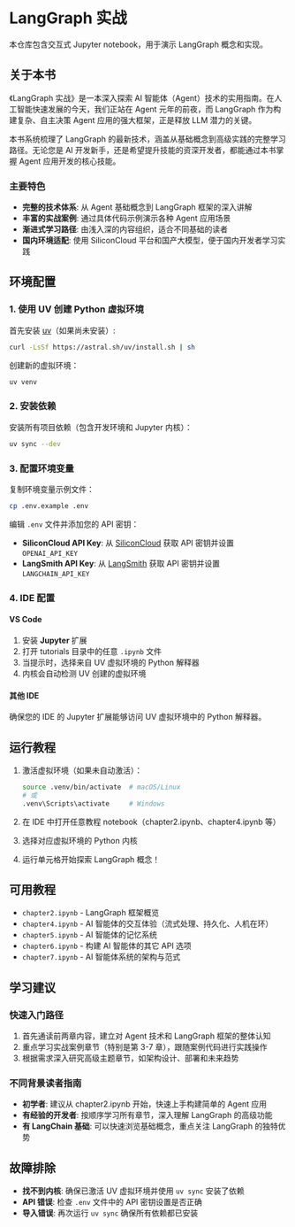# LangGraph 实战

本仓库包含交互式 Jupyter notebook，用于演示 LangGraph 概念和实现。

## 关于本书

《LangGraph 实战》是一本深入探索 AI 智能体（Agent）技术的实用指南。在人工智能快速发展的今天，我们正站在 Agent 元年的前夜，而 LangGraph 作为构建复杂、自主决策 Agent 应用的强大框架，正是释放 LLM 潜力的关键。

本书系统梳理了 LangGraph 的最新技术，涵盖从基础概念到高级实践的完整学习路径。无论您是 AI 开发新手，还是希望提升技能的资深开发者，都能通过本书掌握 Agent 应用开发的核心技能。

### 主要特色

- **完整的技术体系**: 从 Agent 基础概念到 LangGraph 框架的深入讲解
- **丰富的实战案例**: 通过具体代码示例演示各种 Agent 应用场景
- **渐进式学习路径**: 由浅入深的内容组织，适合不同基础的读者
- **国内环境适配**: 使用 SiliconCloud 平台和国产大模型，便于国内开发者学习实践

## 环境配置

### 1. 使用 UV 创建 Python 虚拟环境

首先安装 [uv](https://docs.astral.sh/uv/)（如果尚未安装）:

```bash
curl -LsSf https://astral.sh/uv/install.sh | sh
```

创建新的虚拟环境：

```bash
uv venv
```

### 2. 安装依赖

安装所有项目依赖（包含开发环境和 Jupyter 内核）：

```bash
uv sync --dev
```

### 3. 配置环境变量

复制环境变量示例文件：

```bash
cp .env.example .env
```

编辑 `.env` 文件并添加您的 API 密钥：

- **SiliconCloud API Key**: 从 [SiliconCloud](https://cloud.siliconflow.cn/me/models) 获取 API 密钥并设置 `OPENAI_API_KEY`
- **LangSmith API Key**: 从 [LangSmith](https://smith.langchain.com/) 获取 API 密钥并设置 `LANGCHAIN_API_KEY`

### 4. IDE 配置

#### VS Code
1. 安装 **Jupyter** 扩展
2. 打开 tutorials 目录中的任意 `.ipynb` 文件
3. 当提示时，选择来自 UV 虚拟环境的 Python 解释器
4. 内核会自动检测 UV 创建的虚拟环境

#### 其他 IDE
确保您的 IDE 的 Jupyter 扩展能够访问 UV 虚拟环境中的 Python 解释器。

## 运行教程

1. 激活虚拟环境（如果未自动激活）：
   ```bash
   source .venv/bin/activate  # macOS/Linux
   # 或
   .venv\Scripts\activate     # Windows
   ```

2. 在 IDE 中打开任意教程 notebook（chapter2.ipynb、chapter4.ipynb 等）

3. 选择对应虚拟环境的 Python 内核

4. 运行单元格开始探索 LangGraph 概念！

## 可用教程

- `chapter2.ipynb` - LangGraph 框架概览
- `chapter4.ipynb` - AI 智能体的交互体验（流式处理、持久化、人机在环）
- `chapter5.ipynb` - AI 智能体的记忆系统
- `chapter6.ipynb` - 构建 AI 智能体的其它 API 选项
- `chapter7.ipynb` - AI 智能体系统的架构与范式

## 学习建议

### 快速入门路径
1. 首先通读前两章内容，建立对 Agent 技术和 LangGraph 框架的整体认知
2. 重点学习实战案例章节（特别是第 3-7 章），跟随案例代码进行实践操作
3. 根据需求深入研究高级主题章节，如架构设计、部署和未来趋势

### 不同背景读者指南
- **初学者**: 建议从 chapter2.ipynb 开始，快速上手构建简单的 Agent 应用
- **有经验的开发者**: 按顺序学习所有章节，深入理解 LangGraph 的高级功能
- **有 LangChain 基础**: 可以快速浏览基础概念，重点关注 LangGraph 的独特优势

## 故障排除

- **找不到内核**: 确保已激活 UV 虚拟环境并使用 `uv sync` 安装了依赖
- **API 错误**: 检查 `.env` 文件中的 API 密钥设置是否正确
- **导入错误**: 再次运行 `uv sync` 确保所有依赖都已安装